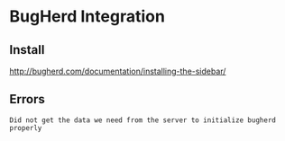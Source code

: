 
# BugHerd Integration

## Install

http://bugherd.com/documentation/installing-the-sidebar/

## Errors

```
Did not get the data we need from the server to initialize bugherd properly
```